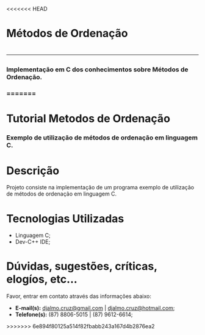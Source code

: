 <<<<<<< HEAD
<h1>Métodos de Ordenação<h1>

<hr />

<h3>Implementação em C dos conhecimentos sobre Métodos de Ordenação.<h3>
=======
<h1>Tutorial Metodos de Ordenação</h1>
<h3>Exemplo de utilização de métodos de ordenação em linguagem C.</h3>
<h1>Descrição</h1>
<p>Projeto consiste na implementação de um programa exemplo de utilização de métodos de ordenação em linguagem C.</p>
<h1>Tecnologias Utilizadas</h1>
<ul>
<li>Linguagem C;</li>
<li>Dev-C++ IDE;</li>
</ul>
<h1>Dúvidas, sugestões, críticas, elogíos, etc...</h1>
<p>Favor, entrar em contato através das informações abaixo:</p>
<ul>
<li><strong>E-mail(s):</strong> <a href="mailto:djalmo.cruz@gmail.com">djalmo.cruz@gmail.com</a> | <a href="mailto:djalmo.cruz@hotmail.com">djalmo.cruz@hotmail.com</a>;</li>
<li><strong>Telefone(s):</strong> (87) 8806-5015 | (87) 9612-6614;</li>
</ul>
>>>>>>> 6e894f80125a514f82fbabb243a167d4b2876ea2
